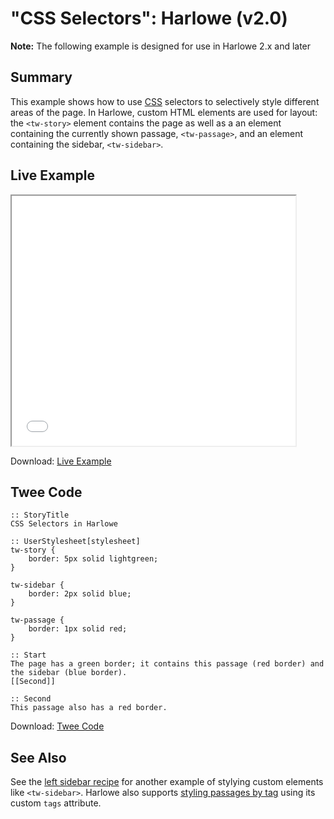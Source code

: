 # "CSS Selectors": Harlowe (v2.0)

<div class="alertbox warning"><strong>Note:</strong> The following example is designed for use in Harlowe 2.x and later</div>

## Summary

This example shows how to use [CSS](../../terms/terms_css.md) selectors to selectively style different areas of the page.  In Harlowe, custom HTML elements are used for layout:  the `<tw-story>` element contains the page as well as a an element containing the currently shown passage, `<tw-passage>`, and an element containing the sidebar, `<tw-sidebar>`.

## Live Example

<section>
<iframe src="harlowe_cssselectors_example.html" height=400 width=90%></iframe>


Download: <a href="harlowe_cssselectors_example.html" target="_blank">Live Example</a>
</section>

## Twee Code

```
:: StoryTitle
CSS Selectors in Harlowe

:: UserStylesheet[stylesheet]
tw-story {
    border: 5px solid lightgreen;
}

tw-sidebar {
    border: 2px solid blue;
}

tw-passage {
    border: 1px solid red;
}

:: Start
The page has a green border; it contains this passage (red border) and the sidebar (blue border).
[[Second]]

:: Second
This passage also has a red border.

```

Download: <a href="harlowe_cssselectors_twee.txt" target="_blank">Twee Code</a>

## See Also

See the [left sidebar recipe](../../sidebar_left/harlowe_2/harlowe_sidebar_left.md) for another example of stylying custom elements like `<tw-sidebar>`.  Harlowe also supports [styling passages by tag](../../passagetags/harlowe/harlowe_passagetags.md) using its custom `tags` attribute.
